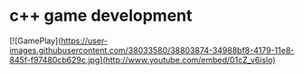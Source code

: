 # c++ game development

[![GamePlay](https://user-images.githubusercontent.com/38033580/38803874-34988bf8-4179-11e8-845f-f97480cb629c.jpg](http://www.youtube.com/embed/01cZ_v6islo)
